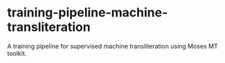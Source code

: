 # training-pipeline-machine-transliteration
A training pipeline for supervised machine transliteration using Moses MT toolkit.
